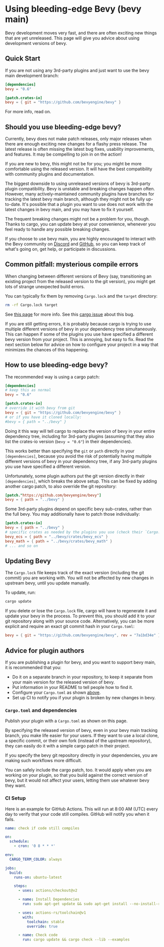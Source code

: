 # Using bleeding-edge Bevy (bevy main)

Bevy development moves very fast, and there are often exciting new things that
are yet unreleased. This page will give you advice about using development
versions of bevy.

## Quick Start

If you are not using any 3rd-party plugins and just want to use the bevy
main development branch:

```toml
[dependencies]
bevy = "0.6"

[patch.crates-io]
bevy = { git = "https://github.com/bevyengine/bevy" }
```

For more info, read on.

## Should you use bleeding-edge bevy?

Currently, bevy does not make patch releases, only major releases when there
are enough exciting new changes for a flashy press release. The latest release
is often missing the latest bug fixes, usability improvements, and features. It
may be compelling to join in on the action!

If you are new to bevy, this might not be for you; you might be more
comfortable using the released version. It will have the best compatibility
with community plugins and documentation.

The biggest downside to using unreleased versions of bevy is 3rd-party plugin
compatibility. Bevy is unstable and breaking changes happen often. However,
many actively-maintained community plugins have branches for tracking the
latest bevy main branch, although they might not be fully up-to-date. It's
possible that a plugin you want to use does not work with the latest changes
in bevy main, and you may have to fix it yourself.

The frequent breaking changes might not be a problem for you, though. Thanks
to cargo, you can update bevy at your convenience, whenever you feel ready
to handle any possible breaking changes.

If you choose to use bevy main, you are highly encouraged to
interact with the Bevy community on [Discord](https://discord.gg/bevy) and
[GitHub](https://github.com/bevyengine/bevy), so you can keep track of what's
going on, get help, or participate in discussions.

## Common pitfall: mysterious compile errors

When changing between different versions of Bevy (say, transitioning an existing
project from the released version to the git version), you might get lots of
strange unexpected build errors.

You can typically fix them by removing `Cargo.lock` and the `target` directory:

```sh
rm -rf Cargo.lock target
```

See [this page](../pitfalls/build-errors.md) for more info. See this [cargo
issue](https://github.com/rust-lang/cargo/issues/9994) about this bug.

If you are still getting errors, it is probably because cargo is trying
to use multiple different versions of bevy in your dependency tree
simultaneously. This can happen if some of the plugins you use have specified
a different bevy version from your project. This is annoying, but easy to
fix. Read the next section below for advice on how to configure your project
in a way that minimizes the chances of this happening.

## How to use bleeding-edge bevy?

The recommended way is using a cargo patch:

```toml
[dependencies]
# keep this as normal
bevy = "0.6"

[patch.crates-io]
# override it with bevy from git
bevy = { git = "https://github.com/bevyengine/bevy" }
# or if you have it cloned locally:
#bevy = { path = "../bevy" }
```

Doing it this way will tell cargo to replace the version of bevy in your
entire dependency tree, including for 3rd-party plugins (assuming that they
also list the crates-io version (`bevy = "0.6"`) in their dependencies).

This works better than specifying the `git` or `path` directly in your
`[dependencies]`, because you avoid the risk of potentially having multiple
different versions of bevy in your dependency tree, if any 3rd-party plugins
you use have specified a different version.

Unfortunately, some plugin authors put the git version directly in their
`[dependencies]`, which breaks the above setup. This can be fixed by adding
another cargo patch, to also override the git repository:

```toml
[patch."https://github.com/bevyengine/bevy"]
bevy = { path = "../bevy" }
```

Some 3rd-party plugins depend on specific bevy sub-crates, rather than the
full bevy. You may additionally have to patch those individually:

```toml
[patch.crates-io]
bevy = { path = "../bevy" }
# specific crates as needed by the plugins you use (check their `Cargo.toml`)
bevy_ecs = { path = "../bevy/crates/bevy_ecs" }
bevy_math = { path = "../bevy/crates/bevy_math" }
# ... and so on
```

## Updating Bevy

The `Cargo.lock` file keeps track of the exact version (including the git
commit) you are working with. You will not be affected by new changes in
upstream bevy, until you update manually.

To update, run:
```sh
cargo update
```

If you delete or lose the `Cargo.lock` file, cargo will have to regenerate
it and update your bevy in the process. To prevent this, you should add it
to your git repository along with your source code. Alternatively, you can
be more explicit and require an exact git commit hash in your `Cargo.toml`:

```toml
bevy = { git = "https://github.com/bevyengine/bevy", rev = "7a1bd34e" }
```

## Advice for plugin authors

If you are publishing a plugin for bevy, and you want to support bevy main,
it is recommended that you:
  - Do it on a separate branch in your repository, to keep it separate from
    your main version for the released version of bevy. 
  - Put information in your README to tell people how to find it.
  - Configure your `Cargo.toml` as shown [above](#how-to-use-bleeding-edge-bevy).
  - Set up CI to notify you if your plugin is broken by new changes in bevy.

### `Cargo.toml` and dependencies

Publish your plugin with a `Cargo.toml` as shown on this page.

By specifying the released version of bevy, even in your bevy main tracking
branch, you make life easier for your users. If they want to use a local clone,
a specific commit, or their own fork (instead of the upstream repository),
they can easily do it with a simple cargo patch in their project.

If you specify the bevy git repository directly in your dependencies, you
are making such workflows more difficult.

You can safely include the cargo patch, too. It would apply when you are
working on your plugin, so that you build against the correct version of bevy,
but it would not affect your users, letting them use whatever bevy they want.

### CI Setup

Here is an example for GitHub Actions. This will run at 8:00 AM (UTC) every day
to verify that your code still compiles. GitHub will notify you when it fails.

```yaml
name: check if code still compiles

on:
  schedule:
    - cron: '0 8 * * *'

env:
  CARGO_TERM_COLOR: always

jobs:
  build:
    runs-on: ubuntu-latest

    steps:
      - uses: actions/checkout@v2

      - name: Install Dependencies
        run: sudo apt-get update && sudo apt-get install --no-install-recommends pkg-config libx11-dev libasound2-dev libudev-dev

      - uses: actions-rs/toolchain@v1
        with:
          toolchain: stable
          override: true

      - name: Check code
        run: cargo update && cargo check --lib --examples
```
